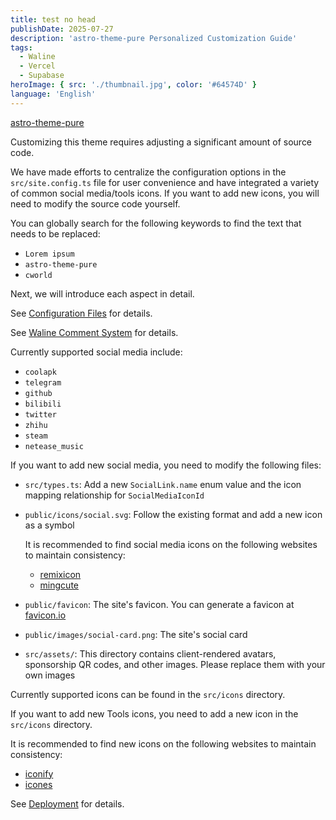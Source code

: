 ```yaml
---
title: test no head
publishDate: 2025-07-27
description: 'astro-theme-pure Personalized Customization Guide'
tags:
  - Waline
  - Vercel
  - Supabase
heroImage: { src: './thumbnail.jpg', color: '#64574D' }
language: 'English'
---
```


<!-- ## 2 -->

[astro-theme-pure](https://github.com/cworld1/astro-theme-pure)

Customizing this theme requires adjusting a significant amount of source code.

We have made efforts to centralize the configuration options in the `src/site.config.ts` file for user convenience and have integrated a variety of common social media/tools icons. If you want to add new icons, you will need to modify the source code yourself.

You can globally search for the following keywords to find the text that needs to be replaced:

<!-- # 1 -->
- `Lorem ipsum`
- `astro-theme-pure`
- `cworld`

<!-- ### 3 -->
Next, we will introduce each aspect in detail.


See [Configuration Files](/docs/setup/configuration) for details.

<!-- #### Waline Comment System -->

See [Waline Comment System](/docs/integrations/comment) for details.

<!-- #### Footer -->

Currently supported social media include:

- `coolapk`
- `telegram`
- `github`
- `bilibili`
- `twitter`
- `zhihu`
- `steam`
- `netease_music`

If you want to add new social media, you need to modify the following files:

- `src/types.ts`: Add a new `SocialLink.name` enum value and the icon mapping relationship for `SocialMediaIconId`
- `public/icons/social.svg`: Follow the existing format and add a new icon as a symbol

  It is recommended to find social media icons on the following websites to maintain consistency:

  - [remixicon](https://remixicon.com/)
  - [mingcute](https://www.mingcute.com/)


- `public/favicon`: The site's favicon. You can generate a favicon at [favicon.io](https://favicon.io/favicon-converter/)
- `public/images/social-card.png`: The site's social card
- `src/assets/`: This directory contains client-rendered avatars, sponsorship QR codes, and other images. Please replace them with your own images


Currently supported icons can be found in the `src/icons` directory.

If you want to add new Tools icons, you need to add a new icon in the `src/icons` directory.

It is recommended to find new icons on the following websites to maintain consistency:

- [iconify](https://icon-sets.iconify.design/)
- [icones](https://icones.js.org/)


See [Deployment](/docs/deployment) for details.

